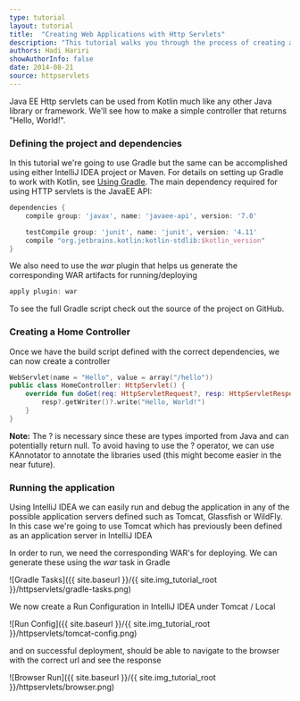 ```yaml
---
type: tutorial
layout: tutorial
title:  "Creating Web Applications with Http Servlets"
description: "This tutorial walks you through the process of creating a controller using HttpServlet"
authors: Hadi Hariri
showAuthorInfo: false
date: 2014-08-21
source: httpservlets
---
```

Java EE Http servlets can be used from Kotlin much like any other Java library or framework. We'll see
how to make a simple controller that returns "Hello, World!".

### Defining the project and dependencies

In this tutorial we're going to use Gradle but the same can be accomplished using either IntelliJ IDEA project
 or Maven. For details on setting up Gradle to work with Kotlin, see [Using Gradle](/docs/reference/using-gradle.html).
The main dependency required for using HTTP servlets is the JavaEE API:

``` groovy
dependencies {
    compile group: 'javax', name: 'javaee-api', version: '7.0'

    testCompile group: 'junit', name: 'junit', version: '4.11'
    compile "org.jetbrains.kotlin:kotlin-stdlib:$kotlin_version"
}
```

We also need to use the *war* plugin that helps us generate the corresponding WAR artifacts for running/deploying

``` groovy
apply plugin: war
```

To see the full Gradle script check out the source of the project on GitHub.


### Creating a Home Controller

Once we have the build script defined with the correct dependencies, we can now create a controller

``` kotlin
WebServlet(name = "Hello", value = array("/hello"))
public class HomeController: HttpServlet() {
    override fun doGet(req: HttpServletRequest?, resp: HttpServletResponse?) {
        resp?.getWriter()?.write("Hello, World!")
    }
}
```

**Note:** The ? is necessary since these are types imported from Java and can potentially return null. To avoid having to use the ? operator,
we can use KAnnotator to annotate the libraries used (this might become easier in the near future).

### Running the application

Using IntelliJ IDEA we can easily run and debug the application in any of the possible application servers defined such as Tomcat, Glassfish or WildFly. In this case we're going to use Tomcat
which has previously been defined as an application server in IntelliJ IDEA

In order to run, we need the corresponding WAR's for deploying. We can generate these using the *war* task in Gradle

![Gradle Tasks]({{ site.baseurl }}/{{ site.img_tutorial_root }}/httpservlets/gradle-tasks.png)

We now create a Run Configuration in IntelliJ IDEA under Tomcat / Local

![Run Config]({{ site.baseurl }}/{{ site.img_tutorial_root }}/httpservlets/tomcat-config.png)

and on successful deployment, should be able to navigate to the browser with the correct url and see the response

![Browser Run]({{ site.baseurl }}/{{ site.img_tutorial_root }}/httpservlets/browser.png)






